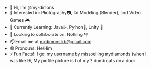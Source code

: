 - 👋 Hi, I’m @my-dimons
- 👀 Interested in: Photography📷, 3d Modeling (Blender), and Video Games 🎮
- 🌱 Currently Learning: Java☕, Python🐍, Unity 🔗
- 💞️ Looking to collaborate on: Nothing 👎
- 📫 Email me at mydimons.kb@gmail.com
- 😄 Pronouns: He/Him
- ⚡ Fun Facts!: I got my username by misspelling mydiamonds (when I was like 9), My profile picture is 1 of my 2 dumb cats on a door

<!---
my-dimons/my-dimons is a ✨ special ✨ repository because its `README.md` (this file) appears on your GitHub profile.
You can click the Preview link to take a look at your changes.
--->
